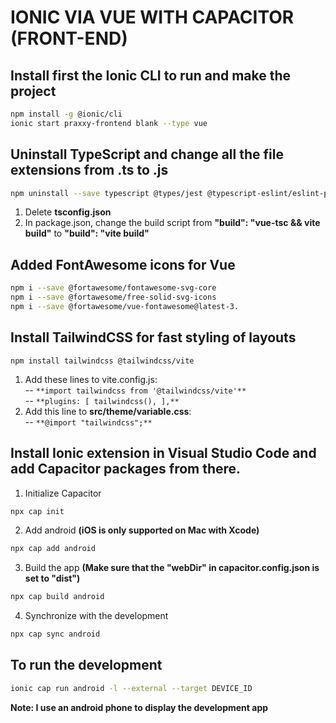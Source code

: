 # IONIC VIA VUE WITH CAPACITOR (FRONT-END)

## Install first the Ionic CLI to run and make the project
```bash
npm install -g @ionic/cli  
ionic start praxxy-frontend blank --type vue
```  

## Uninstall TypeScript and change all the file extensions from .ts to .js
```bash
npm uninstall --save typescript @types/jest @typescript-eslint/eslint-plugin @typescript-eslint/parser @vue/cli-plugin-typescript @vue/eslint-config-typescript vue-tsc
``` 
1. Delete **tsconfig.json**  
2. In package.json, change the build script from **"build": "vue-tsc && vite build"** to **"build": "vite build"**  

## Added FontAwesome icons for Vue
```bash
npm i --save @fortawesome/fontawesome-svg-core
npm i --save @fortawesome/free-solid-svg-icons
npm i --save @fortawesome/vue-fontawesome@latest-3.
``` 

## Install TailwindCSS for fast styling of layouts
`npm install tailwindcss @tailwindcss/vite ` 
1. Add these lines to vite.config.js:  
    -- ``**import tailwindcss from '@tailwindcss/vite'**``  
    -- ``**plugins: [ tailwindcss(), ],**``
2. Add this line to **src/theme/variable.css**:  
    -- ``**@import "tailwindcss";**`` 

## Install Ionic extension in Visual Studio Code and add Capacitor packages from there.

1.  Initialize Capacitor
```bash
npx cap init
```
2. Add android **(iOS is only supported on Mac with Xcode)**
```bash
npx cap add android
```
3. Build the app **(Make sure that the "webDir" in capacitor.config.json is set to "dist")**
```bash
npx cap build android
```
4. Synchronize with the development
```bash
npx cap sync android
```

## To run the development
```bash
ionic cap run android -l --external --target DEVICE_ID
```
**Note: I use an android phone to display the development app**